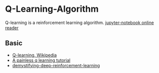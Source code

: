 # Q-Learning-Algorithm

Q-learning is a reinforcement learning algorithm.
[jupyter-notebook online reader](http://nbviewer.jupyter.org/github/bailiqun/qlearning/blob/master/Q-Learning-Get-Started.ipynb)
## Basic

- [Q-learning, Wikipedia](https://en.wikipedia.org/wiki/Q-learning)
- [A painless q learning tutorial](http://mnemstudio.org/path-finding-q-learning-tutorial.htm)
- [demystifying-deep-reinforcement-learning](https://ai.intel.com/demystifying-deep-reinforcement-learning)
